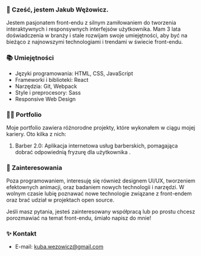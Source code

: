 ### 👋 Cześć, jestem Jakub Wężowicz.

Jestem pasjonatem front-endu z silnym zamiłowaniem do tworzenia interaktywnych i responsywnych interfejsów użytkownika. Mam 3 lata doświadczenia w branży i stale rozwijam swoje umiejętności, aby być na bieżąco z najnowszymi technologiami i trendami w świecie front-endu.

### 📚 Umiejętności

- Języki programowania: HTML, CSS, JavaScript
- Frameworki i biblioteki: React
- Narzędzia: Git, Webpack
- Style i preprocesory: Sass
- Responsive Web Design

### 👨‍💻 Portfolio

Moje portfolio zawiera różnorodne projekty, które wykonałem w ciągu mojej kariery. Oto kilka z nich:

1. Barber 2.0: Aplikacja internetowa usług barberskich, pomagająca dobrać odpowiednią fryzurę dla użytkownika .

### 🎨 Zainteresowania

Poza programowaniem, interesuję się również designem UI/UX, tworzeniem efektownych animacji, oraz badaniem nowych technologii i narzędzi. W wolnym czasie lubię poznawać nowe technologie związane z front-endem oraz brać udział w projektach open source.

Jeśli masz pytania, jesteś zainteresowany współpracą lub po prostu chcesz porozmawiać na temat front-endu, śmiało napisz do mnie!

### ✨ Kontakt

- E-mail: kuba.wezowicz@gmail.com
